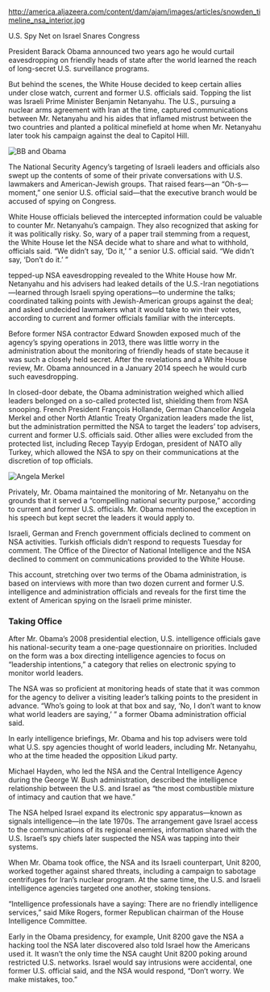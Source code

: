 http://america.aljazeera.com/content/dam/ajam/images/articles/snowden_timeline_nsa_interior.jpg

U.S. Spy Net on Israel Snares Congress

President Barack Obama announced two years ago he would curtail eavesdropping on friendly heads of state after the world learned the reach of long-secret U.S. surveillance programs.

But behind the scenes, the White House decided to keep certain allies under close watch, current and former U.S. officials said. Topping the list was Israeli Prime Minister Benjamin Netanyahu.
The U.S., pursuing a nuclear arms agreement with Iran at the time, captured communications between Mr. Netanyahu and his aides that inflamed mistrust between the two countries and planted a political minefield at home when Mr. Netanyahu later took his campaign against the deal to Capitol Hill.

![BB and Obama](http://si.wsj.net/public/resources/images/BN-LW559_1228si_J_20151228174419.jpg "BB and Obama")

The National Security Agency’s targeting of Israeli leaders and officials also swept up the contents of some of their private conversations with U.S. lawmakers and American-Jewish groups. That raised fears—an “Oh-s— moment,” one senior U.S. official said—that the executive branch would be accused of spying on Congress.

White House officials believed the intercepted information could be valuable to counter Mr. Netanyahu’s campaign. They also recognized that asking for it was politically risky. So, wary of a paper trail stemming from a request, the White House let the NSA decide what to share and what to withhold, officials said. “We didn’t say, ‘Do it,’ ” a senior U.S. official said. “We didn’t say, ‘Don’t do it.’ ”

tepped-up NSA eavesdropping revealed to the White House how Mr. Netanyahu and his advisers had leaked details of the U.S.-Iran negotiations—learned through Israeli spying operations—to undermine the talks; coordinated talking points with Jewish-American groups against the deal; and asked undecided lawmakers what it would take to win their votes, according to current and former officials familiar with the intercepts.

Before former NSA contractor Edward Snowden exposed much of the agency’s spying operations in 2013, there was little worry in the administration about the monitoring of friendly heads of state because it was such a closely held secret. After the revelations and a White House review, Mr. Obama announced in a January 2014 speech he would curb such eavesdropping.

In closed-door debate, the Obama administration weighed which allied leaders belonged on a so-called protected list, shielding them from NSA snooping. French President François Hollande, German Chancellor Angela Merkel and other North Atlantic Treaty Organization leaders made the list, but the administration permitted the NSA to target the leaders’ top advisers, current and former U.S. officials said. Other allies were excluded from the protected list, including Recep Tayyip Erdogan, president of NATO ally Turkey, which allowed the NSA to spy on their communications at the discretion of top officials.

![Angela Merkel](http://www.opinionspost.com/wp-content/uploads/2015/07/Angela_Merkel_1.jpg "Angela Merkel")

Privately, Mr. Obama maintained the monitoring of Mr. Netanyahu on the grounds that it served a “compelling national security purpose,” according to current and former U.S. officials. Mr. Obama mentioned the exception in his speech but kept secret the leaders it would apply to.

Israeli, German and French government officials declined to comment on NSA activities. Turkish officials didn’t respond to requests Tuesday for comment. The Office of the Director of National Intelligence and the NSA declined to comment on communications provided to the White House.

This account, stretching over two terms of the Obama administration, is based on interviews with more than two dozen current and former U.S. intelligence and administration officials and reveals for the first time the extent of American spying on the Israeli prime minister.

### Taking Office

After Mr. Obama’s 2008 presidential election, U.S. intelligence officials gave his national-security team a one-page questionnaire on priorities. Included on the form was a box directing intelligence agencies to focus on “leadership intentions,” a category that relies on electronic spying to monitor world leaders.

The NSA was so proficient at monitoring heads of state that it was common for the agency to deliver a visiting leader’s talking points to the president in advance. “Who’s going to look at that box and say, ‘No, I don’t want to know what world leaders are saying,’ ” a former Obama administration official said.

In early intelligence briefings, Mr. Obama and his top advisers were told what U.S. spy agencies thought of world leaders, including Mr. Netanyahu, who at the time headed the opposition Likud party.

Michael Hayden, who led the NSA and the Central Intelligence Agency during the George W. Bush administration, described the intelligence relationship between the U.S. and Israel as “the most combustible mixture of intimacy and caution that we have.”

The NSA helped Israel expand its electronic spy apparatus—known as signals intelligence—in the late 1970s. The arrangement gave Israel access to the communications of its regional enemies, information shared with the U.S. Israel’s spy chiefs later suspected the NSA was tapping into their systems.

When Mr. Obama took office, the NSA and its Israeli counterpart, Unit 8200, worked together against shared threats, including a campaign to sabotage centrifuges for Iran’s nuclear program. At the same time, the U.S. and Israeli intelligence agencies targeted one another, stoking tensions.

“Intelligence professionals have a saying: There are no friendly intelligence services,” said Mike Rogers, former Republican chairman of the House Intelligence Committee.

Early in the Obama presidency, for example, Unit 8200 gave the NSA a hacking tool the NSA later discovered also told Israel how the Americans used it. It wasn’t the only time the NSA caught Unit 8200 poking around restricted U.S. networks. Israel would say intrusions were accidental, one former U.S. official said, and the NSA would respond, “Don’t worry. We make mistakes, too.”